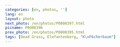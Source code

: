 ```yaml
---
categories: [en, photos, '']
lang: en
layout: photo
next_photo: /en/photos/P0000397.html
picname: P0000396
prev_photo: /en/photos/P0000395.html
tags: [Dead Grass, Elefantenberg, "K\xF6cherbaum"]
---
```

